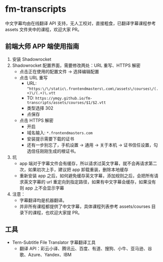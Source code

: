 # fm-transcripts

中文字幕均由在线翻译 API 支持，无人工校对，直接粗食，已翻译字幕课程参考 assets 文件夹中的课程，欢迎大家 PR。

## 前端大师 APP 端使用指南

1. 安装 Shadowrocket
2. Shadowrocket 配置界面，需要修改两处：URL 重写、HTTPS 解密
    - 点击正在使用的配置文件 -> 选择编辑配置
    - 点击 URL 重写
      - URL: `^https:\/\/static\.frontendmasters\.com\/assets\/courses\/(.+)\/(.+)\.vtt`
      - TO: `https://ymqy.github.io/fm-transcripts/assets/courses/$1/$2.vtt`
      - 类型选择 302
      - 点保存
    - 点击 HTTPS 解密
      - 开启
      - 域名输入: `*.frontendmasters.com`
      - 安装提示需要下载的证书
      - 还有一步别忘了，手机设置 -> 通用 -> 关于本机 -> 证书信任设置，勾选信任刚刚生成的根证书。
3. 坑
    - app 端对于字幕文件会有缓存，所以请求过英文字幕，就不会再请求第二次，如果初次上手，建议把 app 卸载重装，删除本地缓存
    - 重新安装 app 之后，如何避免缓存英文字幕，添加规则之后，会把所有请求英文字幕的 url 重定向到指定路径，如果有中文字幕会缓存，如果没有则 app 上不会显示字幕
4. 注意：
    - 字幕翻译均是机器翻译。
    - 并非所有课程都提供了中文字幕，具体课程列表参考 assets/courses 目录下的课程，也欢迎大家提 PR。


## 工具

- Tern-Subtitle File Translator 字幕翻译工具
    - 翻译 API：彩云小译、腾讯云、百度、有道、搜狗、小牛、亚马逊、谷歌、Azure、Yandex、IBM
